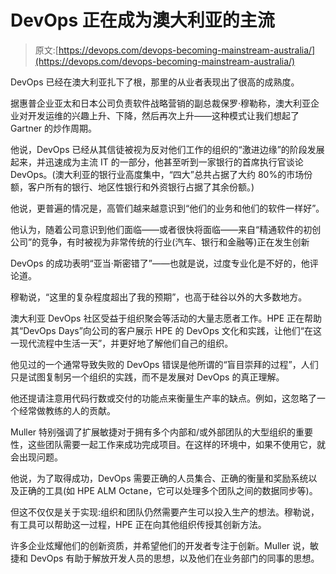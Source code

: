 # DevOps 正在成为澳大利亚的主流

> 原文:[https://devops.com/devops-becoming-mainstream-australia/](https://devops.com/devops-becoming-mainstream-australia/)

DevOps 已经在澳大利亚扎下了根，那里的从业者表现出了很高的成熟度。

据惠普企业亚太和日本公司负责软件战略营销的副总裁保罗·穆勒称，澳大利亚企业对开发运维的兴趣上升、下降，然后再次上升——这种模式让我们想起了 Gartner 的炒作周期。

他说，DevOps 已经从其信徒被视为反对他们工作的组织的“激进边缘”的阶段发展起来，并迅速成为主流 IT 的一部分，他甚至听到一家银行的首席执行官谈论 DevOps。(澳大利亚的银行业高度集中，“四大”总共占据了大约 80%的市场份额，客户所有的银行、地区性银行和外资银行占据了其余份额。)

他说，更普遍的情况是，高管们越来越意识到“他们的业务和他们的软件一样好”。

他认为，随着公司意识到他们面临——或者很快将面临——来自“精通软件的初创公司”的竞争，有时被视为非常传统的行业(汽车、银行和金融等)正在发生创新

DevOps 的成功表明“亚当·斯密错了”——也就是说，过度专业化是不好的，他评论道。

穆勒说，“这里的复杂程度超出了我的预期”，也高于硅谷以外的大多数地方。

澳大利亚 DevOps 社区受益于组织聚会等活动的大量志愿者工作。HPE 正在帮助其“DevOps Days”向公司的客户展示 HPE 的 DevOps 文化和实践，让他们“在这一现代流程中生活一天”，并更好地了解他们自己的组织。

他见过的一个通常导致失败的 DevOps 错误是他所谓的“盲目崇拜的过程”，人们只是试图复制另一个组织的实践，而不是发展对 DevOps 的真正理解。

他还提请注意用代码行数或交付的功能点来衡量生产率的缺点。例如，这忽略了一个经常做教练的人的贡献。

Muller 特别强调了扩展敏捷对于拥有多个内部和/或外部团队的大型组织的重要性，这些团队需要一起工作来成功完成项目。在这样的环境中，如果不使用它，就会出现问题。

他说，为了取得成功，DevOps 需要正确的人员集合、正确的衡量和奖励系统以及正确的工具(如 HPE ALM Octane，它可以处理多个团队之间的数据同步等)。

但这不仅仅是关于实现:组织和团队仍然需要产生可以投入生产的想法。穆勒说，有工具可以帮助这一过程，HPE 正在向其他组织传授其创新方法。

许多企业炫耀他们的创新资质，并希望他们的开发者专注于创新。Muller 说，敏捷和 DevOps 有助于解放开发人员的思想，以及他们在业务部门的同事的思想。